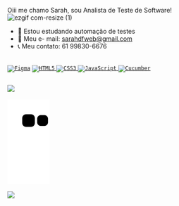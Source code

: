 Oiii me chamo Sarah, sou Analista de Teste de Software! <br>
![ezgif com-resize (1)](https://github.com/sarahdfweb/sarahdfweb/assets/87348787/eaa8cc99-4e2a-413a-8885-a7cba1b39857)
                                                                                                     
  

- 🤖 Estou estudando automação de testes 
- 📧 Meu e-
mail: sarahdfweb@gmail.com
- 📞 Meu contato: 61 99830-6676       
  <br>
  
<!-- <div>
  <a href="https://github.com/sarahdfweb">
  <img height="150em"src="https://github-readme-stats.vercel.app/api?username=sarahdfweb&show_icons=true&theme=dracula&include_all_commits=true&count_private=true"/>
  <img height="150em" src="https://github-readme-stats.vercel.app/api/top-langs/?username=sarahdfweb&layout=compact&langs_count=16&theme=dracula"/>  
</div> -->
  

 

<div>
   <code><a href="https://www.figma.com/proto/yMsINtJWpm2bw5vvs6lCo6/Designer-%2F-Teste?page-id=0%3A1&type=design&node-id=0-1&viewport=243%2C560%2C0.33&scaling=scale-down&starting-point-node-id=18%3A51&show-proto-sidebar=1&hide-ui=1"><img width="40px" src="https://cdn.jsdelivr.net/gh/devicons/devicon/icons/figma/figma-original.svg" title = "Figma" ></a></code>
   <code><a href="https://sarahdfweb.github.io/books/"><img width="40px" src="https://cdn.jsdelivr.net/gh/devicons/devicon/icons/html5/html5-original-wordmark.svg" title = "HTML5"/></code>
   <code><img width="40px" src="https://cdn.jsdelivr.net/gh/devicons/devicon/icons/css3/css3-original-wordmark.svg" title = "CSS3"/></code> 
   <code><img width="40px" src="https://cdn.jsdelivr.net/gh/devicons/devicon/icons/javascript/javascript-original.svg" title = "JavaScript"/></code>
   <code><img width="40px" src="https://cucumber.io/cucumber/media/images/logos/icons/cucumber-open-icon.svg" title = "Cucumber"/></code>
 
  </div>
  
 ##
  <div>
  <a href="https://www.linkedin.com/in/sarahdfweb/" target="_blank"><img src="https://img.shields.io/badge/-LinkedIn-%230077B5?style=for-the-badge&logo=linkedin&logoColor=white" target="_blank"></a>
    
  </div>
 
![Snake animation](https://github.com/sarahdfweb/sarahdfweb/blob/output/github-contribution-grid-snake.svg)
  
<div>
 <img height="180em "src="https://projectpokemon.org/images/normal-sprite/vivillon-meadow.gif">  


</div>
